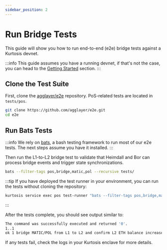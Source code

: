 ```yaml
---
sidebar_position: 2
---
```


# Run Bridge Tests

This guide will show you how to run end-to-end (e2e) bridge tests against a Kurtosis devnet.

:::info
This guide assumes you have a running devnet, if that's not the case, you can head to the [Getting Started](../introduction/getting-started.md) section.
:::

## Clone the Test Suite

First, clone the [agglayer/e2e](https://github.com/agglayer/e2e) repository. PoS-related tests are located in `tests/pos`.

```bash
git clone https://github.com/agglayer/e2e.git
cd e2e
```

## Run Bats Tests

:::info
We rely on [bats](https://github.com/bats-core/bats-core), a bash testing framework to run most of our e2e tests. The next steps assume you have it installed.
:::

Then run the L1-to-L2 bridge test to validate that Heimdall and Bor can process bridge events and trigger state synchronizations.

```bash
bats --filter-tags pos,bridge,matic,pol --recursive tests/
```

:::tip
If you have deployed the test runner in your environment, you can run the tests without cloning the repository:

```bash
kurtosis service exec pos test-runner "bats --filter-tags pos,bridge,matic,pol --recursive tests/"
```

:::

After the tests complete, you should see output similar to:

```bash
The command was successfully executed and returned '0'.
1..1
ok 1 bridge MATIC/POL from L1 to L2 and confirm L2 ETH balance increased
```

If any tests fail, check the logs in your Kurtosis enclave for more details.
